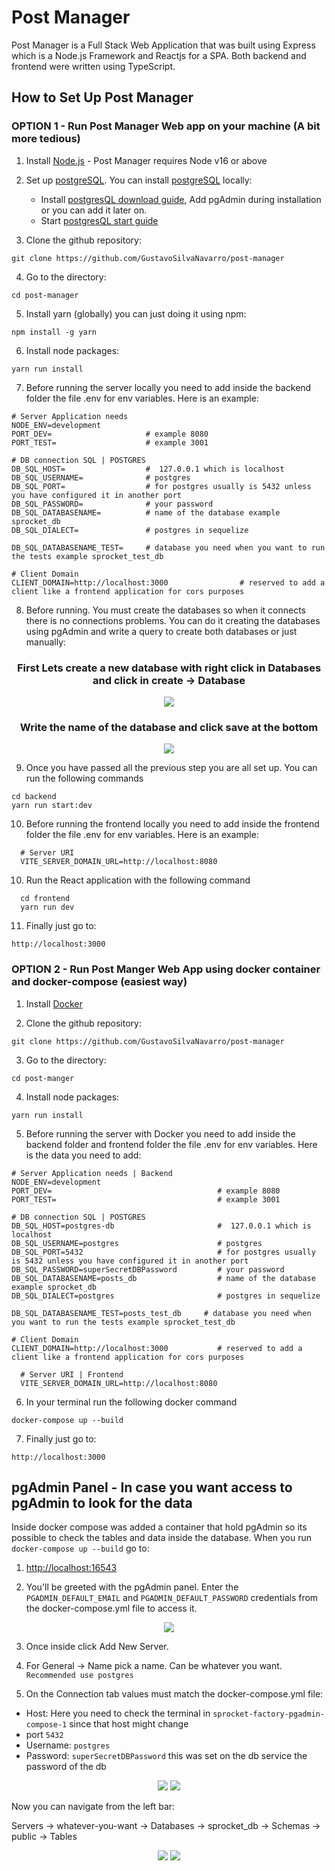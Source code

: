 # Post Manager

Post Manager is a Full Stack Web Application that was built using Express which is a Node.js Framework and Reactjs for a SPA. Both backend and frontend were written using TypeScript.

## How to Set Up Post Manager

### OPTION 1 - Run Post Manager Web app on your machine (A bit more tedious)

1) Install [Node.js](http://nodejs.org/) - Post Manager requires Node v16 or above

2) Set up [postgreSQL](https://www.postgresql.org/). You can install [postgreSQL](https://www.postgresql.org/) locally:
    - Install [postgresQL download guide](https://www.postgresql.org/download/), Add pgAdmin during installation or you can add it later on.
    - Start [postgresQL start guide](https://www.postgresqltutorial.com/postgresql-getting-started/connect-to-postgresql-database/)

3) Clone the github repository:
  ```
  git clone https://github.com/GustavoSilvaNavarro/post-manager
  ```

4) Go to the directory:
  ```
  cd post-manager
  ```

5) Install yarn (globally) you can just doing it using npm:
  ```
  npm install -g yarn
  ```

6) Install node packages:
  ```
  yarn run install
  ```

7) Before running the server locally you need to add inside the backend folder the file .env for env variables. Here is an example:
  ```
  # Server Application needs
  NODE_ENV=development
  PORT_DEV=                     # example 8080
  PORT_TEST=                    # example 3001

  # DB connection SQL | POSTGRES
  DB_SQL_HOST=                  #  127.0.0.1 which is localhost
  DB_SQL_USERNAME=              # postgres
  DB_SQL_PORT=                  # for postgres usually is 5432 unless you have configured it in another port
  DB_SQL_PASSWORD=              # your password
  DB_SQL_DATABASENAME=          # name of the database example sprocket_db
  DB_SQL_DIALECT=               # postgres in sequelize

  DB_SQL_DATABASENAME_TEST=     # database you need when you want to run the tests example sprocket_test_db

  # Client Domain
  CLIENT_DOMAIN=http://localhost:3000                # reserved to add a client like a frontend application for cors purposes
  ```

8) Before running. You must create the databases so when it connects there is no connections problems. You can do it creating the databases using pgAdmin and write a query to create both databases or just manually:

<div align="center">
  <h3>First Lets create a new database with right click in Databases and click in create -> Database</h3>
  <img src="https://user-images.githubusercontent.com/66889974/216328943-526cbb91-e02b-4349-a652-66311289e0d4.png" />

  <h3>Write the name of the database and click save at the bottom</h3>
  <img src="https://user-images.githubusercontent.com/66889974/216329181-f731aa9a-3ee3-4e3e-91de-ad1ff2bcc333.png" />
</div>

9) Once you have passed all the previous step you are all set up. You can run the following commands
  ```shell
  cd backend
  yarn run start:dev
  ```

10) Before running the frontend locally you need to add inside the frontend folder the file .env for env variables. Here is an example:
  ```
    # Server URI
    VITE_SERVER_DOMAIN_URL=http://localhost:8080
  ```


10) Run the React application with the following command
  ```
    cd frontend
    yarn run dev
  ```

11) Finally just go to:
  ```
  http://localhost:3000
  ```


### OPTION 2 - Run Post Manger Web App using docker container and docker-compose (easiest way)
1) Install [Docker](https://docs.docker.com/get-docker/)

2) Clone the github repository:
  ```
  git clone https://github.com/GustavoSilvaNavarro/post-manager
  ```

3) Go to the directory:
  ```
  cd post-manger
  ```

4) Install node packages:
  ```
  yarn run install
  ```

5) Before running the server with Docker you need to add inside the backend folder and frontend folder the file .env for env variables. Here is the data you need to add:
  ```
  # Server Application needs | Backend
  NODE_ENV=development
  PORT_DEV=                                     # example 8080
  PORT_TEST=                                    # example 3001

  # DB connection SQL | POSTGRES
  DB_SQL_HOST=postgres-db                       #  127.0.0.1 which is localhost
  DB_SQL_USERNAME=postgres                      # postgres
  DB_SQL_PORT=5432                              # for postgres usually is 5432 unless you have configured it in another port
  DB_SQL_PASSWORD=superSecretDBPassword         # your password
  DB_SQL_DATABASENAME=posts_db                  # name of the database example sprocket_db
  DB_SQL_DIALECT=postgres                       # postgres in sequelize

  DB_SQL_DATABASENAME_TEST=posts_test_db     # database you need when you want to run the tests example sprocket_test_db

  # Client Domain
  CLIENT_DOMAIN=http://localhost:3000           # reserved to add a client like a frontend application for cors purposes
  ```

  ```
    # Server URI | Frontend
    VITE_SERVER_DOMAIN_URL=http://localhost:8080
  ```

6) In your terminal run the following docker command
  ```
  docker-compose up --build
  ```

7) Finally just go to:
  ```
  http://localhost:3000
  ```

## pgAdmin Panel - In case you want access to pgAdmin to look for the data

Inside docker compose was added a container that hold pgAdmin so its possible to check the tables and data inside the database. When you run `docker-compose up --build` go to:

1) [http://localhost:16543](http://localhost:16543)

2) You'll be greeted with the pgAdmin panel. Enter the `PGADMIN_DEFAULT_EMAIL` and `PGADMIN_DEFAULT_PASSWORD` credentials from the docker-compose.yml file to access it.

<div align="center">
  <img src="https://user-images.githubusercontent.com/66889974/216379290-d3429f74-3733-41b4-a20a-01d40daf5067.png" />
</div>

3) Once inside click Add New Server.

4) For General -> Name pick a name. Can be whatever you want. `Recommended use postgres`

5) On the Connection tab values must match the docker-compose.yml file:

  * Host: Here you need to check the terminal in `sprocket-factory-pgadmin-compose-1` since that host might change
  * port `5432`
  * Username: `postgres`
  * Password: `superSecretDBPassword` this was set on the db service the password of the db

<div align="center">
  <img src="https://user-images.githubusercontent.com/66889974/216380494-06c9f027-8a51-4dcf-a999-32ff3184be42.png" />


  <img src="https://user-images.githubusercontent.com/66889974/216380883-cabc2b22-a01f-4795-aa9e-e3b45cbf177b.png" />
</div>

Now you can navigate from the left bar:

Servers -> whatever-you-want -> Databases -> sprocket_db -> Schemas -> public -> Tables

<div align="center">
  <img src="https://user-images.githubusercontent.com/66889974/216381267-e7a89cfb-1933-4ea1-a55b-3723fb983e0c.png" />


  <img src="https://user-images.githubusercontent.com/66889974/216381533-9bfda0f9-755d-4874-bbb5-6e2e2f128d98.png" />
</div>
